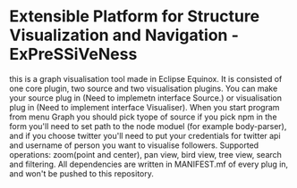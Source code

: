 # Extensible Platform for Structure Visualization and Navigation  - ExPreSSiVeNess

this is a graph visualisation tool made in Eclipse Equinox. 
It is consisted of one core plugin, two source and two visualisation plugins.
You can make your source plug in (Need to implemetn interface Source.) or visualisation plug in (Need to implement interface Visualiser).
When you start program from menu Graph you should pick tyope of source if you pick npm in the form you'll need to set path to the node moduel (for example body-parser),
and if you choose twitter you'll need to put your credentials for twitter api and username of person you want to visualise followers.
Supported operations: zoom(point and center), pan view, bird view, tree view, search and filtering.
All dependencies are written in MANIFEST.mf of every plug in, and won't be pushed to this repository.



